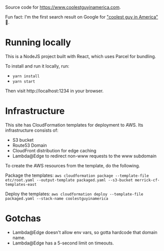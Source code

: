 Source code for https://www.coolestguyinamerica.com.

Fun fact: I'm the first search result on Google for ["coolest guy in America"](https://www.google.com/search?q=coolest+guy+in+america) 🙂.

# Running locally

This is a NodeJS project built with React, which uses Parcel for bundling.

To install and run it locally, run:

* `yarn install`
* `yarn start`

Then visit http://localhost:1234 in your browser.

# Infrastructure

This site has CloudFormation templates for deployment to AWS. Its infrastructure consists of:
* S3 bucket
* Route53 Domain
* CloudFront distribution for edge caching
* Lambda@Edge to redirect non-www requests to the www subdomain

To create the AWS resources from the template, do the following.

Package the templates:
`aws cloudformation package --template-file etc/root.yaml --output-template packaged.yaml --s3-bucket merrick-cf-templates-east`

Deploy the templates:
`aws cloudformation deploy --template-file packaged.yaml --stack-name coolestguyinamerica`

# Gotchas
- Lambda@Edge doesn't allow env vars, so gotta hardcode that domain name.
- Lambda@Edge has a 5-second limit on timeouts.
